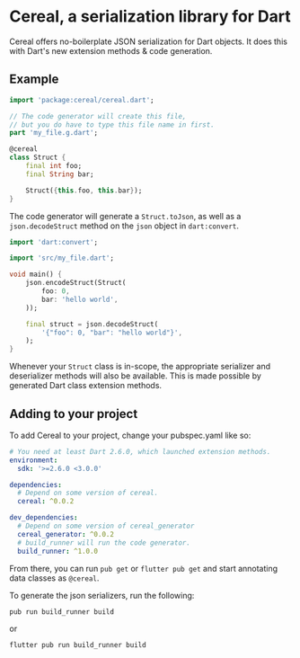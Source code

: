 # Cereal, a serialization library for Dart

Cereal offers no-boilerplate JSON serialization for Dart objects.
It does this with Dart's new extension methods & code generation.

## Example

```dart
import 'package:cereal/cereal.dart';

// The code generator will create this file,
// but you do have to type this file name in first.
part 'my_file.g.dart';

@cereal
class Struct {
    final int foo;
    final String bar;

    Struct({this.foo, this.bar});
}
```

The code generator will generate a `Struct.toJson`, as well as a
`json.decodeStruct` method on the `json` object in `dart:convert`.

```dart
import 'dart:convert';

import 'src/my_file.dart';

void main() {
    json.encodeStruct(Struct(
        foo: 0, 
        bar: 'hello world',
    ));

    final struct = json.decodeStruct(
        '{"foo": 0, "bar": "hello world"}',
    );
}
```

Whenever your `Struct` class is in-scope, the appropriate serializer and
deserializer methods will also be available. This is made possible
by generated Dart class extension methods.

## Adding to your project

To add Cereal to your project, change your pubspec.yaml like so:

```yaml
# You need at least Dart 2.6.0, which launched extension methods.
environment:
  sdk: '>=2.6.0 <3.0.0'

dependencies:
  # Depend on some version of cereal.
  cereal: ^0.0.2

dev_dependencies:
  # Depend on some version of cereal_generator
  cereal_generator: ^0.0.2
  # build_runner will run the code generator.
  build_runner: ^1.0.0
```

From there, you can run `pub get` or `flutter pub get` and start annotating data classes as `@cereal`.

To generate the json serializers, run the following:

```
pub run build_runner build
```
or
```
flutter pub run build_runner build
```